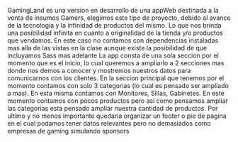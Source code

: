 GamingLand es una version en desarrollo de una appWeb destinada a la venta de insumos Gamers, elegimos este tipo de proyecto, debido al avance de la tecnologia y la infinidad de productos del mismo. Lo que nos brinda una posibilidad infinita en cuanto a originalidad de la tienda y/o productos que vendamos.
En este caso no contamos con dependencias instaladas mas alla de las vistas en la clase aunque existe la posibilidad de que incluyamos Sass mas adelante
La app consta de una sola seccion por el momento que es el inicio, lo cual queremos a ampliarlo a 2 secciones mas donde nos demos a conocer y mostremos nuestros datos para comunicarnos con los clientes. En la seccion principal que tenemos por el momento contamos con solo 3 categorias (lo cual es pensado ser ampliado a mas). En esta misma contamos con Monitores, Sillas, Gabinetes. En este momento contamos con pocos productos pero asi como pensamos ampliar las categorias esta pensado ampliar nuestra cantidad de productos. Por ultimo y no menos importante quedaria organizar un footer o pie de pagina en el cual podamos tener datos relevantes pero no demasiados como empresas de gaming simulando sponsors